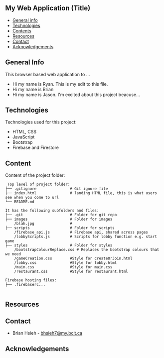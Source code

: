 ## My Web Application (Title)

* [General info](#general-info)
* [Technologies](#technologies)
* [Contents](#content)
* [Resources](#resources)
* [Contact](#contact)
* [Acknowledgements](#acknoledgements)

## General Info
This browser based web application to ...
* Hi my name is Ryan.  This is my edit to this file.
* Hi my name is Brian
* Hi my name is Jason. I'm excited about this project beacuse...
	
## Technologies
Technologies used for this project:
* HTML, CSS
* JavaScript
* Bootstrap
* Firebase and Firestore
	
## Content
Content of the project folder:

```
 Top level of project folder: 
├── .gitignore               # Git ignore file
├── index.html               # landing HTML file, this is what users see when you come to url
└── README.md

It has the following subfolders and files:
├── .git                     # Folder for git repo
├── images                   # Folder for images
    /blah.jpg                # 
├── scripts                  # Folder for scripts
    /firebase_api.js         # Firebase api, shared across pages
    /lobbyScripts.js         # Scripts for lobby function e.g. start game
├── styles                   # Folder for styles
    /bootstrapColourReplace.css # Replaces the bootstrap colours that we need
    /gameCreation.css        #Style for createOrJoin.html
    /lobby.css               #Style for lobby.html
    /main.css                #Style for main.css
    /restaurant.css          #Style for restaurant.html

Firebase hosting files: 
├── .firebaserc...


```
## Resources

## Contact
* Brian Hsieh - bhsieh7@my.bcit.ca

## Acknowledgements
